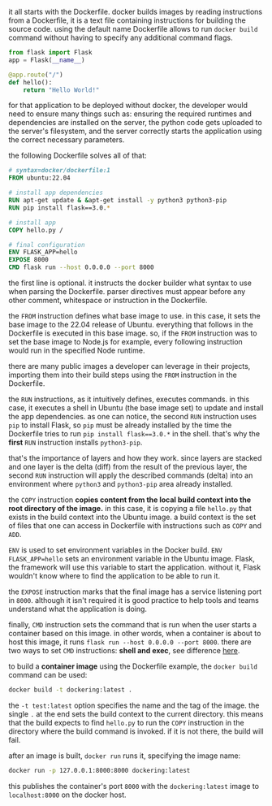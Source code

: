 it all starts with the Dockerfile. docker builds images by reading instructions from a Dockerfile, it is a text file containing instructions for building the source code. using the default name Dockerfile allows to run `docker build` command without having to specify any additional command flags.

```python
from flask import Flask
app = Flask(__name__)

@app.route("/")
def hello():
	return "Hello World!"
```

for that application to be deployed without docker, the developer would need to ensure many things such as: ensuring the required runtimes and dependencies are installed on the server, the python code gets uploaded to the server's filesystem, and the server correctly starts the application using the correct necessary parameters.

the following Dockerfile solves all of that:
```Dockerfile
# syntax=docker/dockerfile:1
FROM ubuntu:22.04

# install app dependencies
RUN apt-get update & &apt-get install -y python3 python3-pip
RUN pip install flask==3.0.*

# install app
COPY hello.py /

# final configuration
ENV FLASK_APP=hello
EXPOSE 8000
CMD flask run --host 0.0.0.0 --port 8000
```

the first line is optional. it instructs the docker builder what syntax to use when parsing the Dockerfile. parser directives must appear before any other comment, whitespace or instruction in the Dockerfile.

the `FROM` instruction defines what base image to use. in this case, it sets the base image to the 22.04 release of Ubuntu. everything that follows in the Dockerfile is executed in this base image. so, if the `FROM` instruction was to set the base image to Node.js for example, every following instruction would run in the specified Node runtime.

there are many public images a developer can leverage in their projects, importing them into their build steps using the `FROM` instruction in the Dockerfile.

the `RUN` instructions, as it intuitively defines, executes commands. in this case, it executes a shell in Ubuntu (the base image set) to update and install the app dependencies. as one can notice, the second `RUN` instruction uses `pip` to install Flask, so `pip` must be already installed by the time the Dockerfile tries to run `pip install flask==3.0.*` in the shell. that's why the **first** `RUN` instruction installs `python3-pip`.

that's the importance of layers and how they work. since layers are stacked and one layer is the delta (diff) from the result of the previous layer, the second `RUN` instruction will apply the described commands (delta) into an environment where `python3` and `python3-pip` area already installed.

the `COPY` instruction **copies content from the local build context into the root directory of the image.** in this case, it is copying a file `hello.py` that exists in the build context  into the Ubuntu image. a build context is the set of files that one can access in Dockerfile with instructions such as `COPY` and `ADD`.

`ENV` is used to set environment variables in the Docker build. `ENV FLASK_APP=hello` sets an environment variable in the Ubuntu image. Flask, the framework will use this variable to start the application. without it, Flask wouldn't know where to find the application to be able to run it.

the `EXPOSE` instruction marks that the final image has a service listening port in `8000`. although it isn't required it is good practice to help tools and teams understand what the application is doing.

finally, `CMD` instruction sets the command that is run when the user starts a container based on this image. in other words, when a container is about to host this image, it runs `flask run --host 0.0.0.0 --port 8000`. there are two ways to set `CMD` instructions: **shell and exec**, see difference [here](https://docs.docker.com/reference/dockerfile/#shell-and-exec-form).

to build a **container image** using the Dockerfile example, the `docker build` command can be used:

``` bash
docker build -t dockering:latest .
```

the `-t test:latest` option specifies the name and the tag of the image. the single `.` at the end sets the build context to the current directory. this means that the build expects to find `hello.py` to run the `COPY` instruction in the directory where the build command is invoked. if it is not there, the build will fail.

after an image is built, `docker run` runs it, specifying the image name:

``` bash
docker run -p 127.0.0.1:8000:8000 dockering:latest
```

this publishes the container's port `8000` with the `dockering:latest` image to `localhost:8000` on the docker host.